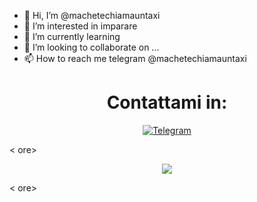 - 👋 Hi, I’m @machetechiamauntaxi
- 👀 I’m interested in imparare
- 🌱 I’m currently learning 
- 💞️ I’m looking to collaborate on ...
- 📫 How to reach me telegram @machetechiamauntaxi

<!---
machetechiamauntaxi/machetechiamauntaxi is a ✨ special ✨ repository because its `README.md` (this file) appears on your GitHub profile.
You can click the Preview link to take a look at your changes.
--->
<h1 align=center> Contattami in:</h1>
<p align=center>
  <a href="https://t.me/SparkAPI">
    <img alt="Telegram" src="https://img.shields.io/badge/Telegram-2CA5E0?style=for-the-badge&logo=telegram&logoColor=white" />
  <a/>
</p>

< ore>
<p align="center"><img src="https://github-readme-stats.vercel.app/api?username=@machetechiamauntaxi=gradient&show_icons=true&custom_title=Stats of @machetechiamauntaxi_private=true" /></p>
< ore>
